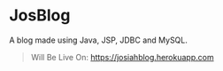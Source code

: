 # JosBlog
A blog made using Java, JSP, JDBC and MySQL.
> Will Be Live On: https://josiahblog.herokuapp.com
